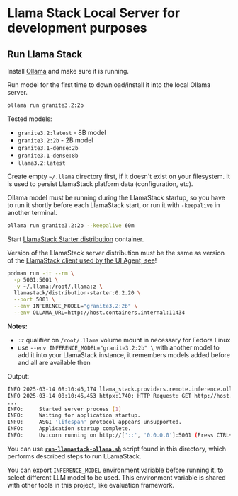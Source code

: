 # Llama Stack Local Server for development purposes

## Run Llama Stack

Install [Ollama](https://ollama.com/download) and make sure it is running.

Run model for the first time to download/install it into the local Ollama server.

```sh
ollama run granite3.2:2b
```

Tested models: 
* `granite3.2:latest` - 8B model
* `granite3.2:2b` - 2B model
* `granite3.1-dense:2b`
* `granite3.1-dense:8b`
* `llama3.2:latest`

Create empty `~/.llama` directory first, if it doesn't exist on your filesystem. It is used to persist LlamaStack platform data (configuration, etc).

Ollama model must be running during the LlamaStack startup, so you have to run it shortly before each LlamaStack start, or run it with `-keepalive` in another terminal.

```sh
ollama run granite3.2:2b --keepalive 60m 
```

Start [LlamaStack Starter distribution](https://llama-stack.readthedocs.io/en/latest/distributions/self_hosted_distro/starter.html) container.

Version of the LlamaStack server distribution must be the same as version of the [LlamaStack client used by the UI Agent, see](libs/3rdparty/python/llama-stack-client-constraints.txt)!

```sh
podman run -it --rm \
  -p 5001:5001 \
  -v ~/.llama:/root/.llama:z \
  llamastack/distribution-starter:0.2.20 \
  --port 5001 \
  --env INFERENCE_MODEL="granite3.2:2b" \
  --env OLLAMA_URL=http://host.containers.internal:11434
```
**Notes:** 
* `:z` qualifier on `/root/.llama` volume mount in necessary for Fedora Linux
* use `--env INFERENCE_MODEL="granite3.2:2b" \` with another model to add it into your LlamaStack instance, it remembers models added before and all are available then

Output:

```sh
INFO 2025-03-14 08:10:46,174 llama_stack.providers.remote.inference.ollama.ollama:74: checking connectivity to Ollama at `http://host.containers.internal:11434`...
INFO 2025-03-14 08:10:46,453 httpx:1740: HTTP Request: GET http://host.containers.internal:11434/api/ps "HTTP/1.1 200 OK"
...
INFO:     Started server process [1]
INFO:     Waiting for application startup.
INFO:     ASGI 'lifespan' protocol appears unsupported.
INFO:     Application startup complete.
INFO:     Uvicorn running on http://['::', '0.0.0.0']:5001 (Press CTRL+C to quit)
```


You can use [**`run-llamastack-ollama.sh`**](run-llamastack-ollama.sh) script found in this directory, which performs described steps to run LLamaStack.

You can export `INFERENCE_MODEL` environment variable before running it, to select different LLM model to be used. This environment variable is 
shared with other tools in this project, like evaluation framework.
